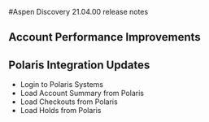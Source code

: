 #Aspen Discovery 21.04.00 release notes
## Account Performance Improvements


## Polaris Integration Updates
- Login to Polaris Systems
- Load Account Summary from Polaris
- Load Checkouts from Polaris
- Load Holds from Polaris

